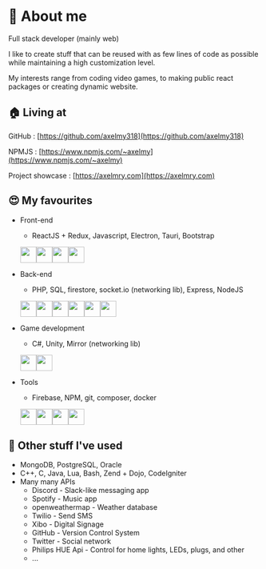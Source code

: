 # 👋 About me 
Full stack developer (mainly web)

I like to create stuff that can be reused with as few lines of code as possible while maintaining a high customization level.

My interests range from coding video games, to making public react packages or creating dynamic website.

## 🏠 Living at 
GitHub : [https://github.com/axelmy318](https://github.com/axelmy318)

NPMJS : [https://www.npmjs.com/~axelmy](https://www.npmjs.com/~axelmy)

Project showcase : [https://axelmry.com](https://axelmry.com)

## 😍 My favourites 
 - Front-end
   - ReactJS + Redux, Javascript, Electron, Tauri, Bootstrap
   
   <img src="https://cdn.jsdelivr.net/gh/devicons/devicon/icons/react/react-original.svg" width='32px' /><img src="https://cdn.jsdelivr.net/gh/devicons/devicon/icons/redux/redux-original.svg" width='32px' /><img src="https://cdn.jsdelivr.net/gh/devicons/devicon/icons/electron/electron-original.svg" width='32px' /><img src="https://cdn.jsdelivr.net/gh/devicons/devicon/icons/bootstrap/bootstrap-original.svg" width='32px' />
    
 - Back-end
   - PHP, SQL, firestore, socket.io (networking lib), Express, NodeJS
   
   <img src="https://cdn.jsdelivr.net/gh/devicons/devicon/icons/php/php-plain.svg"  width='32px'/><img src="https://cdn.jsdelivr.net/gh/devicons/devicon/icons/mysql/mysql-original.svg"  width='32px' /><img src="https://cdn.jsdelivr.net/gh/devicons/devicon/icons/firebase/firebase-plain.svg"  width='32px' /><img src="https://cdn.jsdelivr.net/gh/devicons/devicon/icons/socketio/socketio-original.svg"  width='32px' /><img src="https://cdn.jsdelivr.net/gh/devicons/devicon/icons/express/express-original.svg"  width='32px' /><img src="https://cdn.jsdelivr.net/gh/devicons/devicon/icons/nodejs/nodejs-original.svg" width='32px' />
          
 - Game development
   - C#, Unity, Mirror (networking lib)
   
   <img src="https://cdn.jsdelivr.net/gh/devicons/devicon/icons/csharp/csharp-original.svg" width='32px' /><img src="https://cdn.jsdelivr.net/gh/devicons/devicon/icons/unity/unity-original.svg" width='32px' />
          
 - Tools
   - Firebase, NPM, git, composer, docker
   
   <img src="https://cdn.jsdelivr.net/gh/devicons/devicon/icons/firebase/firebase-plain.svg"  width='32px' /><img src="https://cdn.jsdelivr.net/gh/devicons/devicon/icons/npm/npm-original-wordmark.svg"  width='32px' /><img src="https://cdn.jsdelivr.net/gh/devicons/devicon/icons/git/git-original.svg"  width='32px' /><img src="https://cdn.jsdelivr.net/gh/devicons/devicon/icons/docker/docker-original.svg"  width='32px' />
          
          

## 👀 Other stuff I've used 
 - MongoDB, PostgreSQL, Oracle
 - C++, C, Java, Lua, Bash, Zend + Dojo, CodeIgniter
 - Many many APIs 
   - Discord - Slack-like messaging app
   - Spotify - Music app
   - openweathermap - Weather database
   - Twilio - Send SMS
   - Xibo - Digital Signage
   - GitHub - Version Control System
   - Twitter - Social network
   - Philips HUE Api - Control for home lights, LEDs, plugs, and other
   - ...
